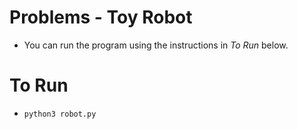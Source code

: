 # Problems - Toy Robot

* You can run the program using the instructions in *To Run* below.

# To Run

* `python3 robot.py`



